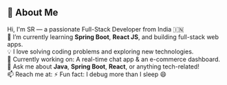## 👋 About Me

Hi, I'm SR — a passionate Full-Stack Developer from India 🇮🇳  
🌱 I’m currently learning **Spring Boot**, **React JS**, and building full-stack web apps.  
💡 I love solving coding problems and exploring new technologies.  
🔭 Currently working on: A real-time chat app & an e-commerce dashboard.  
💬 Ask me about **Java**, **Spring Boot**, **React**, or anything tech-related!  
📫 Reach me at: 
⚡ Fun fact: I debug more than I sleep 😄
